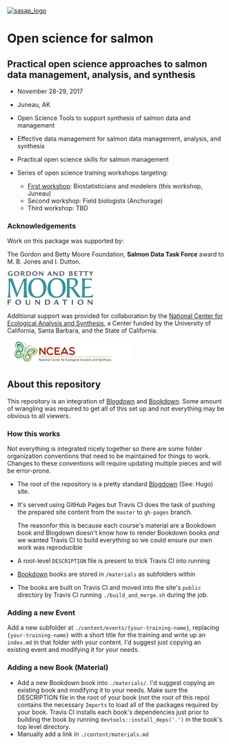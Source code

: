 [![sasap_logo](https://alaskasalmonandpeople.org/wp-content/uploads/2016/06/banner_test.jpg)](https://alaskasalmonandpeople.org)
<br>

# Open science for salmon

## Practical open science approaches to salmon data management, analysis, and synthesis

- November 28-29, 2017
- Juneau, AK

- Open Science Tools to support synthesis of salmon data and management
- Effective data management for salmon data management, analysis, and synthesis
- Practical open science skills for salmon management

- Series of open science training workshops targeting:
  - [First workshop](https://nceas.github.io/sasap-training/): Biostatisticians and modelers (this workshop, Juneau)
  - Second workshop: Field biologists (Anchorage)
  - Third workshop: TBD

### Acknowledgements

Work on this package was supported by:

The Gordon and Betty Moore Foundation, __Salmon Data Task Force__ award to M. B. Jones and I. Dutton.

[<img src="static/images/moore-logo-color.jpg" width="200px" />](https://www.moore.org)

Additional support was provided for collaboration by the [National Center for Ecological Analysis and Synthesis](https://www.nceas.ucsb.edu), a Center funded by the University of California, Santa Barbara, and the State of California.

[![nceas_footer](static/images/nceas.png)](http://www.nceas.ucsb.edu)

## About this repository

This repository is an integration of [Blogdown](https://github.com/rstudio/blogdown) and [Bookdown](https://bookdown.org).
Some amount of wrangling was required to get all of this set up and not everything may be obvious to all viewers.

### How this works

Not everything is integrated nicely together so there are some folder organization conventions that need to be maintained for things to work.
Changes to these conventions will require updating multiple pieces and will be error-prone.

- The root of the repository is a pretty standard [Blogdown](https://github.com/rstudio/blogdown) (See: Hugo) site.
- It's served using GitHub Pages but Travis CI does the task of pushing the prepared site content from the `master` to `gh-pages` branch.

    The reasonfor this is because each course's material are a Bookdown book and Blogdown doesn't know how to render Bookdown books *and* we wanted Travis CI to build everything so we could ensure our own work was reproducible
- A root-level `DESCRIPTION` file is present to trick Travis CI into running
- [Bookdown](https://bookdown.org) books are stored in `/materials` as subfolders within
- The books are built on Travis CI and moved into the site's `public` directory by Travis CI running `./build_and_merge.sh` during the job.

### Adding a new Event

Add a new subfolder at `./content/events/{your-training-name}`, replacing `{your-training-name}` with a short title for the training and write up an `index.md` in that folder with your content. I'd suggest just copying an existing event and modifying it for your needs.

### Adding a new Book (Material)

- Add a new Bookdown book into `./materials/`. I'd suggest copying an existing book and modifying it to your needs.
    Make sure the DESCRIPTION file in the root of your book (not the root of this repo) contains the necessary `Imports` to load all of the packages required by your book. Travis CI installs each book's dependencies just prior to building the book by running `devtools::install_deps('.')` in the book's top level directory.
- Manually add a link in `./content/materials.md`
